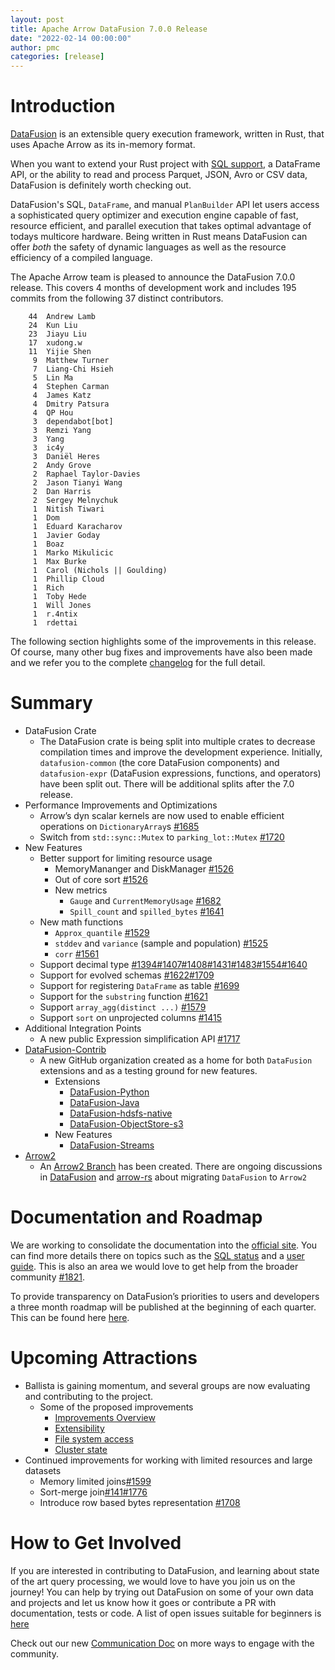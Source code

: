 ```yaml
---
layout: post
title: Apache Arrow DataFusion 7.0.0 Release
date: "2022-02-14 00:00:00"
author: pmc
categories: [release]
---
```

<!--
{% comment %}
Licensed to the Apache Software Foundation (ASF) under one or more
contributor license agreements.  See the NOTICE file distributed with
this work for additional information regarding copyright ownership.
The ASF licenses this file to you under the Apache License, Version 2.0
(the "License"); you may not use this file except in compliance with
the License.  You may obtain a copy of the License at

http://www.apache.org/licenses/LICENSE-2.0

Unless required by applicable law or agreed to in writing, software
distributed under the License is distributed on an "AS IS" BASIS,
WITHOUT WARRANTIES OR CONDITIONS OF ANY KIND, either express or implied.
See the License for the specific language governing permissions and
limitations under the License.
{% endcomment %}
-->

# Introduction

[DataFusion](https://arrow.apache.org/datafusion/) is an extensible query execution framework, written in Rust, that uses Apache Arrow as its in-memory format.

When you want to extend your Rust project with [SQL support](https://arrow.apache.org/datafusion/user-guide/sql/sql_status.html), a DataFrame API, or the ability to read and process Parquet, JSON, Avro or CSV data, DataFusion is definitely worth checking out.

DataFusion's  SQL, `DataFrame`, and manual `PlanBuilder` API let users access a sophisticated query optimizer and execution engine capable of fast, resource efficient, and parallel execution that takes optimal advantage of todays multicore hardware. Being written in Rust means DataFusion can offer *both* the safety of dynamic languages as well as the resource efficiency of a compiled language.

The Apache Arrow team is pleased to announce the DataFusion 7.0.0 release. This covers 4 months of development work
and includes 195 commits from the following 37 distinct contributors.

<!--
git log --pretty=oneline 5.0.0..6.0.0 datafusion datafusion-cli datafusion-examples | wc -l
     134

git shortlog -sn 5.0.0..6.0.0 datafusion datafusion-cli datafusion-examples | wc -l
      29

      Carlos and xudong963 are same individual
-->

```
    44  Andrew Lamb
    24  Kun Liu
    23  Jiayu Liu
    17  xudong.w
    11  Yijie Shen
     9  Matthew Turner
     7  Liang-Chi Hsieh
     5  Lin Ma
     4  Stephen Carman
     4  James Katz
     4  Dmitry Patsura
     4  QP Hou
     3  dependabot[bot]
     3  Remzi Yang
     3  Yang
     3  ic4y
     3  Daniël Heres
     2  Andy Grove
     2  Raphael Taylor-Davies
     2  Jason Tianyi Wang
     2  Dan Harris
     2  Sergey Melnychuk
     1  Nitish Tiwari
     1  Dom
     1  Eduard Karacharov
     1  Javier Goday
     1  Boaz
     1  Marko Mikulicic
     1  Max Burke
     1  Carol (Nichols || Goulding)
     1  Phillip Cloud
     1  Rich
     1  Toby Hede
     1  Will Jones
     1  r.4ntix
     1  rdettai
```

The following section highlights some of the improvements in this release. Of course, many other bug fixes and improvements have also been made and we refer you to the complete [changelog](https://github.com/apache/arrow-datafusion/blob/7.0.0/datafusion/CHANGELOG.md) for the full detail.

# Summary

- DataFusion Crate
  - The DataFusion crate is being split into multiple crates to decrease compilation times and improve the development experience. Initially, `datafusion-common` (the core DataFusion components) and `datafusion-expr` (DataFusion expressions, functions, and operators) have been split out. There will be additional splits after the 7.0 release.
- Performance Improvements and Optimizations
  - Arrow’s dyn scalar kernels are now used to enable efficient operations on `DictionaryArray`s [#1685](https://github.com/apache/arrow-datafusion/pull/1685)
  - Switch from `std::sync::Mutex` to `parking_lot::Mutex` [#1720](https://github.com/apache/arrow-datafusion/pull/1720)
- New Features
  - Better support for limiting resource usage
    - MemoryMananger and DiskManager [#1526](https://github.com/apache/arrow-datafusion/pull/1526)
    - Out of core sort [#1526](https://github.com/apache/arrow-datafusion/pull/1526)
    - New metrics
      - `Gauge` and `CurrentMemoryUsage` [#1682](https://github.com/apache/arrow-datafusion/pull/1682)
      - `Spill_count` and `spilled_bytes` [#1641](https://github.com/apache/arrow-datafusion/pull/1641)
  - New math functions
    - `Approx_quantile` [#1529](https://github.com/apache/arrow-datafusion/pull/1539)
    - `stddev` and `variance` (sample and population) [#1525](https://github.com/apache/arrow-datafusion/pull/1525)
    - `corr` [#1561](https://github.com/apache/arrow-datafusion/pull/1561)
  - Support decimal type [#1394](https://github.com/apache/arrow-datafusion/pull/1394)[#1407](https://github.com/apache/arrow-datafusion/pull/1407)[#1408](https://github.com/apache/arrow-datafusion/pull/1408)[#1431](https://github.com/apache/arrow-datafusion/pull/1431)[#1483](https://github.com/apache/arrow-datafusion/pull/1483)[#1554](https://github.com/apache/arrow-datafusion/pull/1554)[#1640](https://github.com/apache/arrow-datafusion/pull/1640)
  - Support for evolved schemas [#1622](https://github.com/apache/arrow-datafusion/pull/1622)[#1709](https://github.com/apache/arrow-datafusion/pull/1709)
  - Support for registering `DataFrame` as table [#1699](https://github.com/apache/arrow-datafusion/pull/1699)
  - Support for the `substring` function [#1621](https://github.com/apache/arrow-datafusion/pull/1621)
  - Support `array_agg(distinct ...)` [#1579](https://github.com/apache/arrow-datafusion/pull/1579)
  - Support `sort` on unprojected columns [#1415](https://github.com/apache/arrow-datafusion/pull/1415)
- Additional Integration Points
  - A new public Expression simplification API [#1717](https://github.com/apache/arrow-datafusion/pull/1717)
- [DataFusion-Contrib](https://github.com/datafusion-contrib)
  - A new GitHub organization created as a home for both `DataFusion` extensions and as a testing ground for new features.
    - Extensions
      - [DataFusion-Python](https://github.com/datafusion-contrib/datafusion-python)
      - [DataFusion-Java](https://github.com/datafusion-contrib/datafusion-java)
      - [DataFusion-hdsfs-native](https://github.com/datafusion-contrib/datafusion-hdfs-native)
      - [DataFusion-ObjectStore-s3](https://github.com/datafusion-contrib/datafusion-objectstore-s3)
    - New Features
      - [DataFusion-Streams](https://github.com/datafusion-contrib/datafusion-streams)
- [Arrow2](https://github.com/jorgecarleitao/arrow2)
  - An [Arrow2 Branch](https://github.com/apache/arrow-datafusion/tree/arrow2) has been created.  There are ongoing discussions in [DataFusion](https://github.com/apache/arrow-datafusion/issues/1532) and [arrow-rs](https://github.com/apache/arrow-rs/issues/1176) about migrating `DataFusion` to `Arrow2`

# Documentation and Roadmap

We are working to consolidate the documentation into the [official site](https://arrow.apache.org/datafusion).  You can find more details there on topics such as the [SQL status](https://arrow.apache.org/datafusion/user-guide/sql/index.html)  and a [user guide](https://arrow.apache.org/datafusion/user-guide/introduction.html#introduction). This is also an area we would love to get help from the broader community [#1821](https://github.com/apache/arrow-datafusion/issues/1821).

To provide transparency on DataFusion’s priorities to users and developers a three month roadmap will be published at the beginning of each quarter.  This can be found here [here](https://arrow.apache.org/datafusion/specification/roadmap.html).

# Upcoming Attractions

- Ballista is gaining momentum, and several groups are now evaluating and contributing to the project.
  - Some of the proposed improvements
    - [Improvements Overview](https://github.com/apache/arrow-datafusion/issues/1701)
    - [Extensibility](https://github.com/apache/arrow-datafusion/issues/1675)
    - [File system access](https://github.com/apache/arrow-datafusion/issues/1702)
    - [Cluster state](https://github.com/apache/arrow-datafusion/issues/1704)
- Continued improvements for working with limited resources and large datasets
  - Memory limited joins[#1599](https://github.com/apache/arrow-datafusion/issues/1599)
  - Sort-merge join[#141](https://github.com/apache/arrow-datafusion/issues/141)[#1776](https://github.com/apache/arrow-datafusion/pull/1776)
  - Introduce row based bytes representation [#1708](https://github.com/apache/arrow-datafusion/pull/1708)

# How to Get Involved

If you are interested in contributing to DataFusion, and learning about state of
the art query processing, we would love to have you join us on the journey! You
can help by trying out DataFusion on some of your own data and projects and let us know how it goes or contribute a PR with documentation, tests or code. A list of open issues suitable for beginners is [here](https://github.com/apache/arrow-datafusion/issues?q=is%3Aissue+is%3Aopen+label%3A%22good+first+issue%22)

Check out our new [Communication Doc](https://arrow.apache.org/datafusion/community/communication.html) on more
ways to engage with the community.
